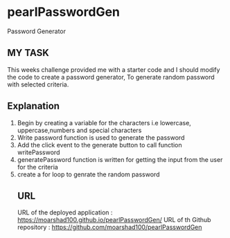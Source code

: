 # pearlPasswordGen
Password Generator

## MY TASK
This weeks challenge provided me with a starter code and I should modify the code to create a password generator, To generate random password with selected criteria.

## Explanation

<ol>
<li>Begin by creating a variable for the characters i.e lowercase, uppercase,numbers and special characters</li>
<li>Write password function is used to generate the password</li>
<li>Add the click event to the generate button to call function writePassword</li>
<li>generatePassword function is written for getting the input from the user for the criteria</li>
<li>create a for loop to genrate the random password </li>

## URL

URL of the deployed application : https://moarshad100.github.io/pearlPasswordGen/
URL of th Github repository : https://github.com/moarshad100/pearlPasswordGen
